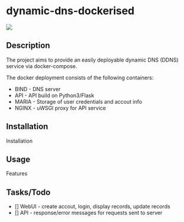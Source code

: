# dynamic-dns-dockerised

<div>
    <!-- Stability -->
    <img src="https://img.shields.io/badge/stability-experimental-orange.svg?style=flat-square">
</div>

## Description
The project aims to provide an easily deployable dynamic DNS (DDNS) service via docker-compose. 

The docker deployment consists of the following containers:
* BIND - DNS server
* API - API build on Python3/Flask
* MARIA - Storage of user credentials and accout info
* NGINX - uWSGI proxy for API service

## Installation
Installation

## Usage
Features

## Tasks/Todo
- [] WebUI - create accout, login, display records, update records
- [] API - response/error messages for requests sent to server
